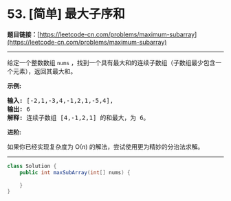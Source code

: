 # 53. [简单] 最大子序和

**题目链接：**[https://leetcode-cn.com/problems/maximum-subarray](https://leetcode-cn.com/problems/maximum-subarray)

---

<div class="content__1Y2H">
 <div class="notranslate">
  <p>给定一个整数数组 <code>nums</code>&nbsp;，找到一个具有最大和的连续子数组（子数组最少包含一个元素），返回其最大和。</p> 
  <p><strong>示例:</strong></p> 
  <pre class="language-text"><strong>输入:</strong> [-2,1,-3,4,-1,2,1,-5,4],
<strong>输出:</strong> 6
<strong>解释:</strong>&nbsp;连续子数组&nbsp;[4,-1,2,1] 的和最大，为&nbsp;6。
</pre> 
  <p><strong>进阶:</strong></p> 
  <p>如果你已经实现复杂度为 O(<em>n</em>) 的解法，尝试使用更为精妙的分治法求解。</p> 
 </div>
</div>

---

```java
class Solution {
    public int maxSubArray(int[] nums) {
        
    }
}
```